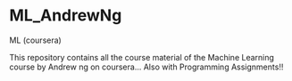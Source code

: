 # ML_AndrewNg
ML (coursera)
 
 This repository contains all the course material of the Machine Learning course by Andrew ng on coursera...
 Also with Programming Assignments!!
